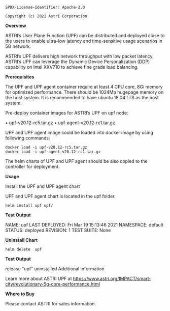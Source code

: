 
`SPDX-License-Identifier: Apache-2.0`

`Copyright (c) 2021 Astri Corporation`

**Overview**

ASTRI’s User Plane Function (UPF) can be distributed and deployed close to the users to enable ultra-low latency and time-sensitive usage scenarios in 5G network.

ASTRI’s UPF delivers high network throughput with low packet latency. ASTRI’s UPF can leverage the Dynamic Device Personalization (DDP) capability on Intel XXV710 to achieve fine grade load balancing.

**Prerequisites**

The UPF and UPF agent container require at least 4 CPU core, 8Gi memory for optimized performance. There should be 1024Mb hugepage memory on the host system. It is recommended to have ubuntu 18.04 LTS as the host system.

Pre-deploy container images for ASTRI’s UPF on upf node:

•       upf-v20.12-rc5.tar.gz
•       upf-agent-v20.12-rc1.tar.gz

UPF and UPF agent image could be loaded into docker image by using following commands:

```
docker load -i upf-v20.12-rc5.tar.gz
docker load -i upf-agent-v20.12-rc1.tar.gz
```

The helm charts of UPF and UPF agent should be also copied to the controller for deployment. 

**Usage**

Install the UPF and UPF agent chart

UPF and UPF agent chart is located in the upf folder.

```
helm install upf upf/
```

**Test Output**

NAME: upf
LAST DEPLOYED: Fri Mar 19 15:13:46 2021
NAMESPACE: default
STATUS: deployed
REVISION: 1
TEST SUITE: None

**Uninstall Chart**

```
helm delete  upf
```

**Test Output**

release "upf" uninstalled
Additional Information

Learn more about ASTRI UPF at https://www.astri.org/IMPACT/smart-city/revolutionary-5g-core-performance.html

**Where to Buy**

Please contact ASTRI for sales information.

